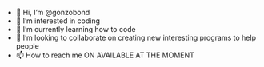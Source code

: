 - 👋 Hi, I’m @gonzobond
- 👀 I’m interested in coding
- 🌱 I’m currently learning how to code
- 💞️ I’m looking to collaborate on creating new interesting programs to help people
- 📫 How to reach me ON AVAILABLE AT THE MOMENT

<!---
gonzobond/gonzobond is a ✨ special ✨ repository because its `README.md` (this file) appears on your GitHub profile.
You can click the Preview link to take a look at your changes.
--->
